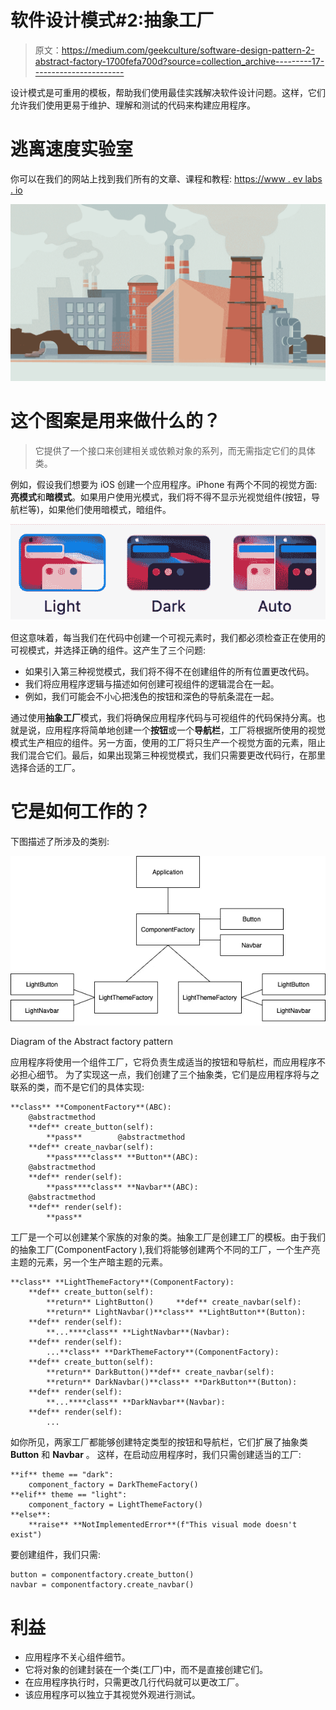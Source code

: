 # 软件设计模式#2:抽象工厂

> 原文：<https://medium.com/geekculture/software-design-pattern-2-abstract-factory-1700fefa700d?source=collection_archive---------17----------------------->

设计模式是可重用的模板，帮助我们使用最佳实践解决软件设计问题。这样，它们允许我们使用更易于维护、理解和测试的代码来构建应用程序。

# 逃离速度实验室

你可以在我们的网站上找到我们所有的文章、课程和教程:
[https://www . ev labs . io](https://www.evlabs.io)

![](img/4405f11f7bf473f61378968e20beca00.png)

# 这个图案是用来做什么的？

> 它提供了一个接口来创建相关或依赖对象的系列，而无需指定它们的具体类。

例如，假设我们想要为 iOS 创建一个应用程序。iPhone 有两个不同的视觉方面:**亮模式**和**暗模式**。如果用户使用光模式，我们将不得不显示光视觉组件(按钮，导航栏等)，如果他们使用暗模式，暗组件。

![](img/8cb881de64fc6148ad423d0caf991521.png)

但这意味着，每当我们在代码中创建一个可视元素时，我们都必须检查正在使用的可视模式，并选择正确的组件。这产生了三个问题:

*   如果引入第三种视觉模式，我们将不得不在创建组件的所有位置更改代码。
*   我们将应用程序逻辑与描述如何创建可视组件的逻辑混合在一起。
*   例如，我们可能会不小心把浅色的按钮和深色的导航条混在一起。

通过使用**抽象工厂**模式，我们将确保应用程序代码与可视组件的代码保持分离。也就是说，应用程序将简单地创建一个**按钮**或一个**导航栏**，工厂将根据所使用的视觉模式生产相应的组件。另一方面，使用的工厂将只生产一个视觉方面的元素，阻止我们混合它们。最后，如果出现第三种视觉模式，我们只需要更改代码行，在那里选择合适的工厂。

# 它是如何工作的？

下图描述了所涉及的类别:

![](img/2f3ef7201cc715f5f1b0c816e3518318.png)

Diagram of the Abstract factory pattern

应用程序将使用一个组件工厂，它将负责生成适当的按钮和导航栏，而应用程序不必担心细节。
为了实现这一点，我们创建了三个抽象类，它们是应用程序将与之联系的类，而不是它们的具体实现:

```
**class** **ComponentFactory**(ABC):
    @abstractmethod
    **def** create_button(self):
        **pass**        @abstractmethod
    **def** create_navbar(self):
        **pass****class** **Button**(ABC):
    @abstractmethod
    **def** render(self):
        **pass****class** **Navbar**(ABC):
    @abstractmethod
    **def** render(self):
        **pass**
```

工厂是一个可以创建某个家族的对象的类。抽象工厂是创建工厂的模板。由于我们的抽象工厂(ComponentFactory ),我们将能够创建两个不同的工厂，一个生产亮主题的元素，另一个生产暗主题的元素。

```
**class** **LightThemeFactory**(ComponentFactory):
    **def** create_button(self):
        **return** LightButton()     **def** create_navbar(self):
        **return** LightNavbar()**class** **LightButton**(Button):
    **def** render(self):
        **...****class** **LightNavbar**(Navbar):
    **def** render(self):
        ...**class** **DarkThemeFactory**(ComponentFactory):
    **def** create_button(self):
        **return** DarkButton()**def** create_navbar(self):
        **return** DarkNavbar()**class** **DarkButton**(Button):
    **def** render(self):
        **...****class** **DarkNavbar**(Navbar):
    **def** render(self):
        ...
```

如你所见，两家工厂都能够创建特定类型的按钮和导航栏，它们扩展了抽象类 **Button** 和 **Navbar** 。
这样，在启动应用程序时，我们只需创建适当的工厂:

```
**if** theme == "dark":
    component_factory = DarkThemeFactory()
**elif** theme == "light":
    component_factory = LightThemeFactory()
**else**:
    **raise** **NotImplementedError**(f"This visual mode doesn't exist")
```

要创建组件，我们只需:

```
button = componentfactory.create_button()
navbar = componentfactory.create_navbar()
```

# 利益

*   应用程序不关心组件细节。
*   它将对象的创建封装在一个类(工厂)中，而不是直接创建它们。
*   在应用程序执行时，只需更改几行代码就可以更改工厂。
*   该应用程序可以独立于其视觉外观进行测试。